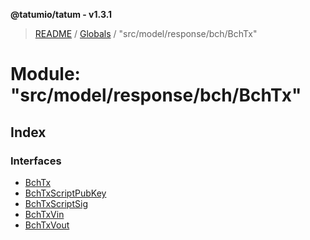 **@tatumio/tatum - v1.3.1**

> [README](../README.md) / [Globals](../globals.md) / "src/model/response/bch/BchTx"

# Module: "src/model/response/bch/BchTx"

## Index

### Interfaces

* [BchTx](../interfaces/_src_model_response_bch_bchtx_.bchtx.md)
* [BchTxScriptPubKey](../interfaces/_src_model_response_bch_bchtx_.bchtxscriptpubkey.md)
* [BchTxScriptSig](../interfaces/_src_model_response_bch_bchtx_.bchtxscriptsig.md)
* [BchTxVin](../interfaces/_src_model_response_bch_bchtx_.bchtxvin.md)
* [BchTxVout](../interfaces/_src_model_response_bch_bchtx_.bchtxvout.md)
